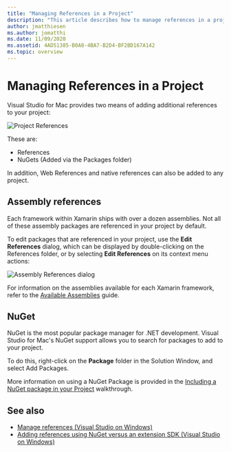 ```yaml
---
title: "Managing References in a Project"
description: "This article describes how to manage references in a project in Visual Studio for Mac"
author: jmatthiesen
ms.author: jomatthi
ms.date: 11/09/2020
ms.assetid: 4AD51385-B0A8-4BA7-B2D4-BF2BD167A142
ms.topic: overview
---
```


# Managing References in a Project

Visual Studio for Mac provides two means of adding additional references to your project:

![Project References](media/projects-and-solutions-image10.png)

These are:

* References
* NuGets (Added via the Packages folder)

In addition, Web References and native references can also be added to any project.

## Assembly references

Each framework within Xamarin ships with over a dozen assemblies. Not all of these assembly packages are referenced in your project by default.

To edit packages that are referenced in your project, use the **Edit References** dialog, which can be displayed by double-clicking on the References folder, or by selecting **Edit References** on its context menu actions:

![Assembly References dialog](media/projects-and-solutions-image11.png)

For information on the assemblies available for each Xamarin framework, refer to the [Available Assemblies](https://developer.xamarin.com/guides/cross-platform/advanced/available-assemblies/) guide.

## NuGet

NuGet is the most popular package manager for .NET development. Visual Studio for Mac's NuGet support allows you to search for packages to add to your project.

To do this, right-click on the **Package** folder in the Solution Window, and select Add Packages.

More information on using a NuGet Package is provided in the [Including a NuGet package in your Project](nuget-walkthrough.md) walkthrough.

## See also

- [Manage references (Visual Studio on Windows)](/visualstudio/ide/managing-references-in-a-project)
- [Adding references using NuGet versus an extension SDK (Visual Studio on Windows)](/visualstudio/ide/adding-references-using-nuget-versus-an-extension-sdk)